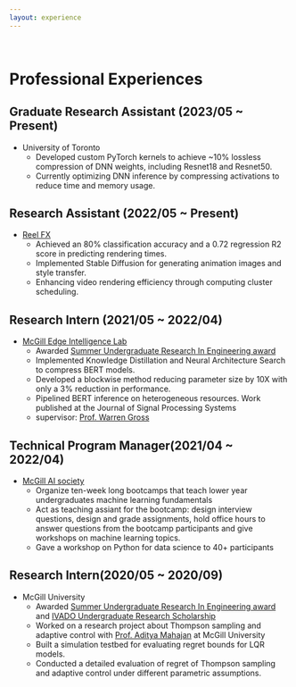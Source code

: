 ```yaml
---
layout: experience 
---
```



<br/>

# Professional Experiences
## Graduate Research Assistant (2023/05 ~ Present)
  * University of Toronto
    * Developed custom PyTorch kernels to achieve ~10% lossless compression of DNN weights, including Resnet18 and Resnet50.
    * Currently optimizing DNN inference by compressing activations to reduce time and memory usage.
## Research Assistant (2022/05 ~ Present)
  * [Reel FX](https://www.reelfx.com/)
    * Achieved an 80% classification accuracy and a 0.72 regression R2 score in predicting rendering times.
    * Implemented Stable Diffusion for generating animation images and style transfer.
    * Enhancing video rendering efficiency through computing cluster scheduling.

## Research Intern (2021/05 ~ 2022/04)
  * [McGill Edge Intelligence Lab](http://meil.ece.mcgill.ca/)
    * Awarded [Summer Undergraduate Research In Engineering award](https://www.mcgill.ca/engineering/students/undergraduate/research)
    * Implemented Knowledge Distillation and Neural Architecture Search to compress BERT models.
    * Developed a blockwise method reducing parameter size by 10X with only a 3% reduction in performance.
    * Pipelined BERT inference on heterogeneous resources. Work published at the Journal of Signal Processing Systems
    * supervisor: [Prof. Warren Gross](https://www.mcgill.ca/ece/warren-gross)


## Technical Program Manager(2021/04 ~ 2022/04)
  * [McGill AI society](https://www.mcgillai.com/)
    * Organize ten-week long bootcamps that teach lower year undergraduates machine learning fundamentals
    * Act as teaching assiant for the bootcamp: design interview questions, design and grade assignments, hold office hours to answer questions from the bootcamp participants and give workshops on machine learning topics.
    * Gave a workshop on Python for data science to 40+ participants


## Research Intern(2020/05 ~ 2020/09)
  * McGill University
    * Awarded [Summer Undergraduate Research In Engineering award](https://www.mcgill.ca/engineering/students/undergraduate/research) and [IVADO Undergraduate Research Scholarship](https://ivado.ca/en/scholarships-and-grants/undergraduate-introduction-to-research-scholarships/)
    * Worked on a research project about Thompson sampling and adaptive control with [Prof. Aditya Mahajan](http://www.ece.mcgill.ca/~amahaj1/) at McGill University
    * Built a simulation testbed for evaluating regret bounds for LQR models.
    * Conducted a detailed evaluation of regret of Thompson sampling and adaptive control under different parametric assumptions.

<br/>
